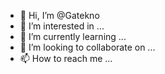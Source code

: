 - 👋 Hi, I’m @Gatekno
- 👀 I’m interested in ...
- 🌱 I’m currently learning ...
- 💞️ I’m looking to collaborate on ...
- 📫 How to reach me ...

<!---
Gatekno/Gatekno is a ✨ special ✨ repository because its `README.md` (this file) appears on your GitHub profile.
You can click the Preview link to take a look at your changes.
--->
